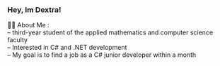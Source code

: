 ### Hey, Im Dextra! 
👨‍💻 About Me :  
&#8211; third-year student of the applied mathematics and computer science faculty  
&#8211; Interested in C# and .NET development  
&#8211; My goal is to find a job as a C# junior developer within a month  
